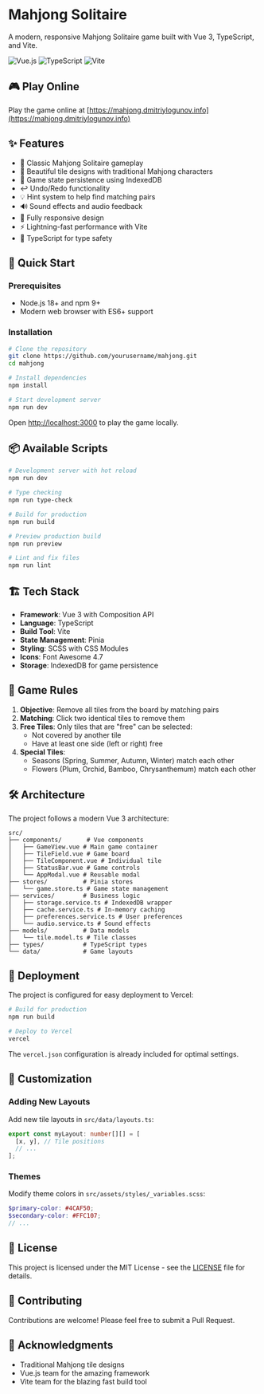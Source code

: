 # Mahjong Solitaire

A modern, responsive Mahjong Solitaire game built with Vue 3, TypeScript, and Vite.

![Vue.js](https://img.shields.io/badge/Vue.js-3.5-4FC08D?style=flat-square&logo=vue.js)
![TypeScript](https://img.shields.io/badge/TypeScript-5.7-007ACC?style=flat-square&logo=typescript)
![Vite](https://img.shields.io/badge/Vite-6.0-646CFF?style=flat-square&logo=vite)

## 🎮 Play Online

Play the game online at [https://mahjong.dmitriylogunov.info](https://mahjong.dmitriylogunov.info)

## ✨ Features

- 🎯 Classic Mahjong Solitaire gameplay
- 🎨 Beautiful tile designs with traditional Mahjong characters
- 💾 Game state persistence using IndexedDB
- ↩️ Undo/Redo functionality
- 💡 Hint system to help find matching pairs
- 🔊 Sound effects and audio feedback
- 📱 Fully responsive design
- ⚡ Lightning-fast performance with Vite
- 🎯 TypeScript for type safety

## 🚀 Quick Start

### Prerequisites

- Node.js 18+ and npm 9+
- Modern web browser with ES6+ support

### Installation

```bash
# Clone the repository
git clone https://github.com/yourusername/mahjong.git
cd mahjong

# Install dependencies
npm install

# Start development server
npm run dev
```

Open [http://localhost:3000](http://localhost:3000) to play the game locally.

## 📦 Available Scripts

```bash
# Development server with hot reload
npm run dev

# Type checking
npm run type-check

# Build for production
npm run build

# Preview production build
npm run preview

# Lint and fix files
npm run lint
```

## 🏗️ Tech Stack

- **Framework**: Vue 3 with Composition API
- **Language**: TypeScript
- **Build Tool**: Vite
- **State Management**: Pinia
- **Styling**: SCSS with CSS Modules
- **Icons**: Font Awesome 4.7
- **Storage**: IndexedDB for game persistence

## 🎯 Game Rules

1. **Objective**: Remove all tiles from the board by matching pairs
2. **Matching**: Click two identical tiles to remove them
3. **Free Tiles**: Only tiles that are "free" can be selected:
   - Not covered by another tile
   - Have at least one side (left or right) free
4. **Special Tiles**: 
   - Seasons (Spring, Summer, Autumn, Winter) match each other
   - Flowers (Plum, Orchid, Bamboo, Chrysanthemum) match each other

## 🛠️ Architecture

The project follows a modern Vue 3 architecture:

```
src/
├── components/       # Vue components
│   ├── GameView.vue # Main game container
│   ├── TileField.vue # Game board
│   ├── TileComponent.vue # Individual tile
│   ├── StatusBar.vue # Game controls
│   └── AppModal.vue # Reusable modal
├── stores/          # Pinia stores
│   └── game.store.ts # Game state management
├── services/        # Business logic
│   ├── storage.service.ts # IndexedDB wrapper
│   ├── cache.service.ts # In-memory caching
│   ├── preferences.service.ts # User preferences
│   └── audio.service.ts # Sound effects
├── models/          # Data models
│   └── tile.model.ts # Tile classes
├── types/           # TypeScript types
└── data/            # Game layouts
```

## 🚀 Deployment

The project is configured for easy deployment to Vercel:

```bash
# Build for production
npm run build

# Deploy to Vercel
vercel
```

The `vercel.json` configuration is already included for optimal settings.

## 🎨 Customization

### Adding New Layouts

Add new tile layouts in `src/data/layouts.ts`:

```typescript
export const myLayout: number[][] = [
  [x, y], // Tile positions
  // ...
];
```

### Themes

Modify theme colors in `src/assets/styles/_variables.scss`:

```scss
$primary-color: #4CAF50;
$secondary-color: #FFC107;
// ...
```

## 📄 License

This project is licensed under the MIT License - see the [LICENSE](LICENSE) file for details.

## 🤝 Contributing

Contributions are welcome! Please feel free to submit a Pull Request.

## 🙏 Acknowledgments

- Traditional Mahjong tile designs
- Vue.js team for the amazing framework
- Vite team for the blazing fast build tool